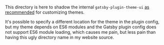 This directory is here to shadow the internal `gatsby-plugin-theme-ui` [as recommended](https://www.gatsbyjs.com/plugins/gatsby-plugin-theme-ui/#customizing-the-theme) for customizing themes.

It's possible to specify a different location for the theme in the plugin config, but my theme depends on ES6 modules and the Gatsby plugin config does not support ES6 module loading, which causes me pain, but less pain than having this ugly directory name in my website source.
